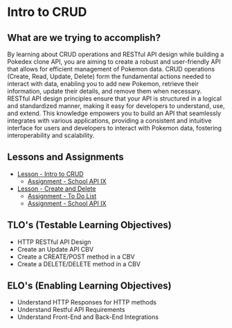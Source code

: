 # Intro to CRUD

## What are we trying to accomplish?

By learning about CRUD operations and RESTful API design while building a Pokedex clone API, you are aiming to create a robust and user-friendly API that allows for efficient management of Pokemon data. CRUD operations (Create, Read, Update, Delete) form the fundamental actions needed to interact with data, enabling you to add new Pokemon, retrieve their information, update their details, and remove them when necessary. RESTful API design principles ensure that your API is structured in a logical and standardized manner, making it easy for developers to understand, use, and extend. This knowledge empowers you to build an API that seamlessly integrates with various applications, providing a consistent and intuitive interface for users and developers to interact with Pokemon data, fostering interoperability and scalability.

## Lessons and Assignments

- [Lesson - Intro to CRUD](./1-intro-to-CRUD.md)
  - [Assignment - School API IX](https://github.com/Code-Platoon-Assignments/django-school-api-IX)
- [Lesson - Create and Delete](./2-create-and-delete.md')
  - [Assignment - To Do List](https://github.com/Code-Platoon-Assignments/Djago-CRUD)
  - [Assignment - School API IX](https://github.com/Code-Platoon-Assignments/django-school-api-IX)

## TLO's (Testable Learning Objectives)

- HTTP RESTful API Design
- Create an Update API CBV
- Create a CREATE/POST method in a CBV
- Create a DELETE/DELETE method in a CBV

## ELO's (Enabling Learning Objectives)

- Understand HTTP Responses for HTTP methods
- Understand Restful API Requirements
- Understand Front-End and Back-End Integrations
